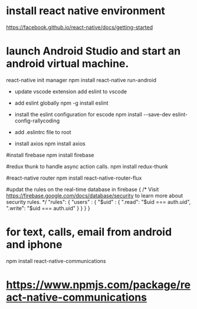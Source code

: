 # install react native environment
https://facebook.github.io/react-native/docs/getting-started

# launch Android Studio and start an android virtual machine.

react-native init manager
npm install
react-native run-android

* update vscode extension
add eslint to vscode
* add eslint globally
npm -g install eslint
* install the eslint configuration for escode
npm install --save-dev eslint-config-rallycoding
* add .eslintrc file to root

* install axios
npm install axios

#install firebase
npm install firebase

#redux thunk to handle async action calls.
npm install redux-thunk

#react-native router
npm install react-native-router-flux

#updat the rules on the real-time database in firebase
{
  /* Visit https://firebase.google.com/docs/database/security to learn more about security rules. */
  "rules": {
    "users" : {
      "$uid" : {
        ".read": "$uid === auth.uid",
        ".write": "$uid === auth.uid"
      }
    }
  }
}

# for text, calls, email from android and iphone
npm install react-native-communications
# https://www.npmjs.com/package/react-native-communications
